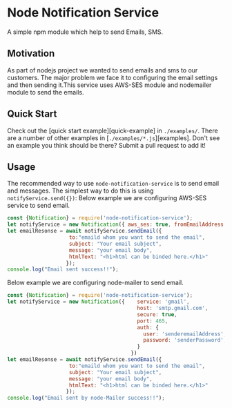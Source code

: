 # Node Notification Service

A simple npm module which help to send Emails, SMS.

## Motivation
As part of nodejs project we wanted to send emails and sms to our customers. The major problem we face it to configuring the email 
settings and then sending it.This service uses AWS-SES module and nodemailer module to send the emails.

## Quick Start
Check out the [quick start example][quick-example] in `./examples/`. 
There are a number of other examples in [`./examples/*.js`][examples].
Don't see an example you think should be there? Submit a pull request
to add it!

## Usage
The recommended way to use `node-notification-service` is to send email and messages. The
simplest way to do this is using `notifyService.send({})`:
Below example we are configuring AWS-SES service to send email.

``` js
const {Notification} = require('node-notification-service');
let notifyService = new Notification({ aws_ses: true, fromEmailAddress: "your aws-ses configured email address", region: "your ses service region"})
let emailResonse = await notifyService.sendEmail({
                    to:"emaild whom you want to send the email",
                    subject: "Your email subject",
                    message: "your email body",
                    htmlText: "<h1>html can be binded here.</h1>"
                   });
console.log("Email sent success!!");
```

Below example we are configuring node-mailer to send email.

``` js
const {Notification} = require('node-notification-service');
let notifyService = new Notification({    service: 'gmail',
                                          host: 'smtp.gmail.com',
                                          secure: true,
                                          port: 465,
                                          auth: {
                                            user: 'senderemailAddress',
                                            password: 'senderPassword',
                                          }
                                        })
let emailResonse = await notifyService.sendEmail({
                    to:"emaild whom you want to send the email",
                    subject: "Your email subject",
                    message: "your email body",
                    htmlText: "<h1>html can be binded here.</h1>"
                   });
console.log("Email sent by node-Mailer success!!");